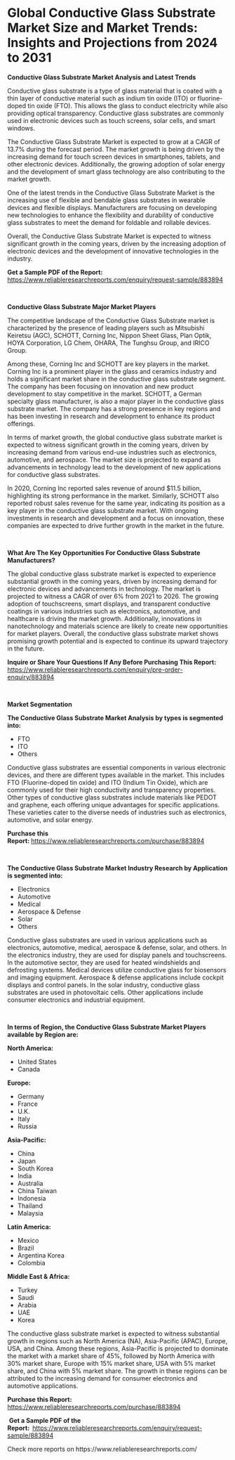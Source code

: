 <p><h1>Global Conductive Glass Substrate Market Size and Market Trends: Insights and Projections from 2024 to 2031</h1></p><p><strong>Conductive Glass Substrate Market Analysis and Latest Trends</strong></p>
<p><p>Conductive glass substrate is a type of glass material that is coated with a thin layer of conductive material such as indium tin oxide (ITO) or fluorine-doped tin oxide (FTO). This allows the glass to conduct electricity while also providing optical transparency. Conductive glass substrates are commonly used in electronic devices such as touch screens, solar cells, and smart windows.</p><p>The Conductive Glass Substrate Market is expected to grow at a CAGR of 13.7% during the forecast period. The market growth is being driven by the increasing demand for touch screen devices in smartphones, tablets, and other electronic devices. Additionally, the growing adoption of solar energy and the development of smart glass technology are also contributing to the market growth.</p><p>One of the latest trends in the Conductive Glass Substrate Market is the increasing use of flexible and bendable glass substrates in wearable devices and flexible displays. Manufacturers are focusing on developing new technologies to enhance the flexibility and durability of conductive glass substrates to meet the demand for foldable and rollable devices.</p><p>Overall, the Conductive Glass Substrate Market is expected to witness significant growth in the coming years, driven by the increasing adoption of electronic devices and the development of innovative technologies in the industry.</p></p>
<p><strong>Get a Sample PDF of the Report:&nbsp;</strong> <a href="https://www.reliableresearchreports.com/enquiry/request-sample/883894">https://www.reliableresearchreports.com/enquiry/request-sample/883894</a></p>
<p>&nbsp;</p>
<p><strong>Conductive Glass Substrate Major Market Players</strong></p>
<p><p>The competitive landscape of the Conductive Glass Substrate market is characterized by the presence of leading players such as Mitsubishi Keiretsu (AGC), SCHOTT, Corning Inc, Nippon Sheet Glass, Plan Optik, HOYA Corporation, LG Chem, OHARA, The Tunghsu Group, and IRICO Group. </p><p>Among these, Corning Inc and SCHOTT are key players in the market. Corning Inc is a prominent player in the glass and ceramics industry and holds a significant market share in the conductive glass substrate segment. The company has been focusing on innovation and new product development to stay competitive in the market. SCHOTT, a German specialty glass manufacturer, is also a major player in the conductive glass substrate market. The company has a strong presence in key regions and has been investing in research and development to enhance its product offerings.</p><p>In terms of market growth, the global conductive glass substrate market is expected to witness significant growth in the coming years, driven by increasing demand from various end-use industries such as electronics, automotive, and aerospace. The market size is projected to expand as advancements in technology lead to the development of new applications for conductive glass substrates.</p><p>In 2020, Corning Inc reported sales revenue of around $11.5 billion, highlighting its strong performance in the market. Similarly, SCHOTT also reported robust sales revenue for the same year, indicating its position as a key player in the conductive glass substrate market. With ongoing investments in research and development and a focus on innovation, these companies are expected to drive further growth in the market in the future.</p></p>
<p>&nbsp;</p>
<p><strong>What Are The Key Opportunities For Conductive Glass Substrate Manufacturers?</strong></p>
<p><p>The global conductive glass substrate market is expected to experience substantial growth in the coming years, driven by increasing demand for electronic devices and advancements in technology. The market is projected to witness a CAGR of over 6% from 2021 to 2026. The growing adoption of touchscreens, smart displays, and transparent conductive coatings in various industries such as electronics, automotive, and healthcare is driving the market growth. Additionally, innovations in nanotechnology and materials science are likely to create new opportunities for market players. Overall, the conductive glass substrate market shows promising growth potential and is expected to continue its upward trajectory in the future.</p></p>
<p><strong>Inquire or Share Your Questions If Any Before Purchasing This Report:</strong> <a href="https://www.reliableresearchreports.com/enquiry/pre-order-enquiry/883894">https://www.reliableresearchreports.com/enquiry/pre-order-enquiry/883894</a></p>
<p>&nbsp;</p>
<p><strong>Market Segmentation</strong></p>
<p><strong>The Conductive Glass Substrate Market Analysis by types is segmented into:</strong></p>
<p><ul><li>FTO</li><li>ITO</li><li>Others</li></ul></p>
<p><p>Conductive glass substrates are essential components in various electronic devices, and there are different types available in the market. This includes FTO (Fluorine-doped tin oxide) and ITO (Indium Tin Oxide), which are commonly used for their high conductivity and transparency properties. Other types of conductive glass substrates include materials like PEDOT and graphene, each offering unique advantages for specific applications. These varieties cater to the diverse needs of industries such as electronics, automotive, and solar energy.</p></p>
<p><strong>Purchase this Report:&nbsp;</strong><a href="https://www.reliableresearchreports.com/purchase/883894">https://www.reliableresearchreports.com/purchase/883894</a></p>
<p>&nbsp;</p>
<p><strong>The Conductive Glass Substrate Market Industry Research by Application is segmented into:</strong></p>
<p><ul><li>Electronics</li><li>Automotive</li><li>Medical</li><li>Aerospace & Defense</li><li>Solar</li><li>Others</li></ul></p>
<p><p>Conductive glass substrates are used in various applications such as electronics, automotive, medical, aerospace & defense, solar, and others. In the electronics industry, they are used for display panels and touchscreens. In the automotive sector, they are used for heated windshields and defrosting systems. Medical devices utilize conductive glass for biosensors and imaging equipment. Aerospace & defense applications include cockpit displays and control panels. In the solar industry, conductive glass substrates are used in photovoltaic cells. Other applications include consumer electronics and industrial equipment.</p></p>
<p>&nbsp;</p>
<p><strong>In terms of Region, the Conductive Glass Substrate Market Players available by Region are:</strong></p>
<p>
    <p> <strong> North America: </strong>
        <ul>
            <li>United States</li>
            <li>Canada</li>
        </ul>
        </p> 
    <p> <strong> Europe: </strong>
        <ul>
            <li>Germany</li>
            <li>France</li>
            <li>U.K.</li>
            <li>Italy</li>
            <li>Russia</li>
        </ul>
        </p> 
    <p> <strong> Asia-Pacific: </strong>
        <ul>
            <li>China</li>
            <li>Japan</li>
            <li>South Korea</li>
            <li>India</li>
            <li>Australia</li>
            <li>China Taiwan</li>
            <li>Indonesia</li>
            <li>Thailand</li>
            <li>Malaysia</li>
        </ul>
        </p> 
    <p> <strong> Latin America: </strong>
        <ul>
            <li>Mexico</li>
            <li>Brazil</li>
            <li>Argentina Korea</li>
            <li>Colombia</li>
        </ul>
        </p> 
    <p> <strong> Middle East & Africa: </strong>
        <ul>
            <li>Turkey</li>
            <li>Saudi</li>
            <li>Arabia</li>
            <li>UAE</li>
            <li>Korea</li>
        </ul>
    </p>
    </p>
<p><p>The conductive glass substrate market is expected to witness substantial growth in regions such as North America (NA), Asia-Pacific (APAC), Europe, USA, and China. Among these regions, Asia-Pacific is projected to dominate the market with a market share of 45%, followed by North America with 30% market share, Europe with 15% market share, USA with 5% market share, and China with 5% market share. The growth in these regions can be attributed to the increasing demand for consumer electronics and automotive applications.</p></p>
<p><strong>Purchase this Report: </strong><a href="https://www.reliableresearchreports.com/purchase/883894">https://www.reliableresearchreports.com/purchase/883894</a></p>
<p>&nbsp;<strong>Get a Sample PDF of the Report:&nbsp;&nbsp;</strong><a href="https://www.reliableresearchreports.com/enquiry/request-sample/883894">https://www.reliableresearchreports.com/enquiry/request-sample/883894</a></p>
<p><strong></strong></p>
<p>Check more reports on https://www.reliableresearchreports.com/</p>